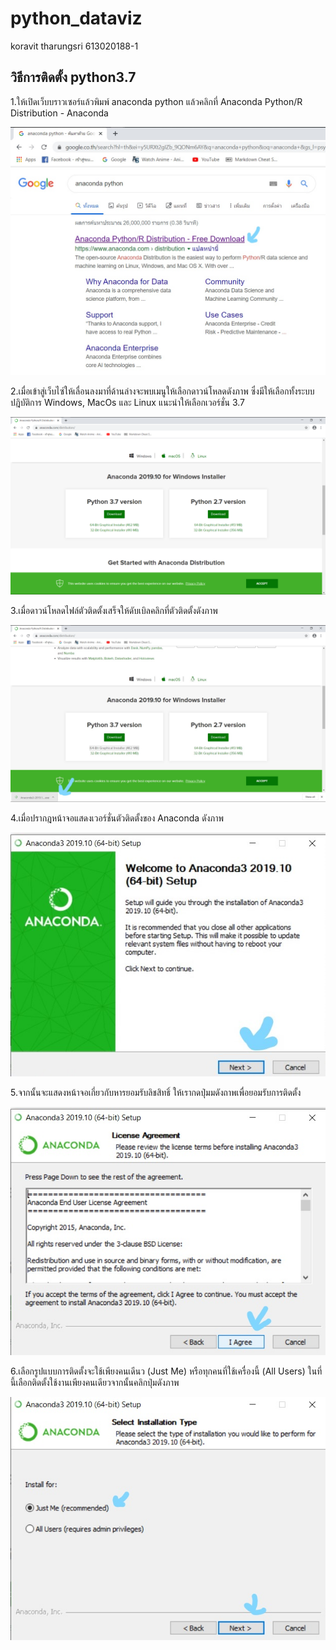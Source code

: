 # python_dataviz

koravit tharungsri 613020188-1 

## วิธีการติดตั้ง python3.7
1.ให้เปิดเว็บบราวเซอร์แล้วพิมพ์ anaconda python แล้วคลิกที่ Anaconda Python/R Distribution - Anaconda

![alt text](A001.jpg)

2.เมื่อเข้าสู่เว็บไซ์ให้เลื่อนลงมาที่ด้านล่างจะพบเมนูให้เลือกดาวน์โหลดดังภาพ ซึ่งมีให้เลือกทั้งระบบปฎิบัติการ Windows, MacOs และ Linux แนะนำให้เลือกเวอร์ชั่น 3.7

![alt text](A002.png)

3.เมื่อดาวน์โหลดไฟล์ตัวติดตั้งเสร็จให้ดับเบิลคลิกที่ตัวติดตั้งดังภาพ

![alt text](A003.jpg)

4.เมื่อปรากฎหน้าจอแสดงเวอร์ชั่นตัวติดตั้งของ Anaconda ดังภาพ

![alt text](A004.jpg)

5.จากนั้นจะแสดงหน้าจอเกี่ยวกับหารยอมรับลิชสิทธิ์ ให้เรากดปุ่มมดังถาพเพื่อยอมรับการติดตั้ง

![alt text](A005.jpg)

6.เลือกรูปแบบการติดตั้งจะใช้เพียงคนเดีนว (Just Me) หรือทุกคนที่ใช้เครื่องนี้ (All Users) ในที่นี้เลือกติดตั้งใช้งานเพียงคนเดียวจากนั้นคลิกปุ่มดังภาพ

![alt text](A006.jpg)

